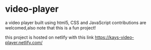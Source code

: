 # video-player
a video player built using html5, CSS and JavaScript
contributions are welcomed,also note that this is a fun project!

this project is hosted on netlify with this link https://kays-video-player.netlify.com/
